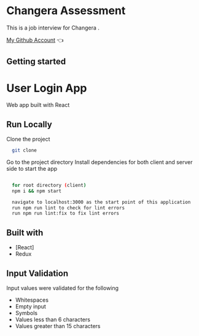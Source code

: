 # Changera Assessment

This is a job interview for Changera .

[My Github Account](https://github.com/kingebere) :point_left:

## Getting started

# User Login App

Web app built with React

## Run Locally

Clone the project

```bash
  git clone
```

Go to the project directory
Install dependencies for both client and server side to start the app

```bash

  for root directory (client)
  npm i && npm start
```

```bash
  navigate to localhost:3000 as the start point of this application
  run npm run lint to check for lint errors
  run npm run lint:fix to fix lint errors
```

## Built with

- [React]
- Redux

## Input Validation

Input values were validated for the following

- Whitespaces
- Empty input
- Symbols
- Values less than 6 characters
- Values greater than 15 characters
